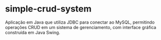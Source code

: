 # simple-crud-system
 Aplicação em Java que utiliza JDBC para conectar ao MySQL, permitindo operações CRUD em um sistema de gerenciamento, com interface gráfica construída em Java Swing.
